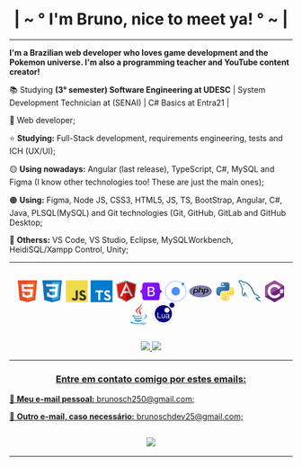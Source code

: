 <h1 align="center">| ~ ° I'm Bruno, nice to meet ya! ° ~ |</h1>

<hr>

<div>
  <p><b>I'm a Brazilian web developer who loves game development and the Pokemon universe. I'm also a programming teacher and YouTube content creator!</b></p>
  <p>📚 Studying <strong>(3° semester) Software Engineering at UDESC</strong> | System Development Technician at (SENAI) | C# Basics at Entra21 |</p>
  <p>💼 Web developer;</p>
  <p>⭐️ <b>Studying:</b> Full-Stack development, requirements engineering, tests and ICH (UX/UI);</p>
  <!--<p>⭐️ Futuramente: Lua;</p>-->
  <p>🟡 <b>Using nowadays:</b> Angular (last release), TypeScript, C#, MySQL and Figma (I know other technologies too! These are just the main ones);</p>
  <p>🟠 <b>Using:</b> Figma, Node JS, CSS3, HTML5, JS, TS, BootStrap, Angular, C#, Java, PLSQL(MySQL) and Git technologies (Git, GitHub, GitLab and GitHub Desktop;</p>
  <p>🔴 <b>Otherss:</b> VS Code, VS Studio, Eclipse, MySQLWorkbench, HeidiSQL/Xampp Control, Unity;</p>
</div>

<hr>

<div style="display: inline_block" align="center"><br>
  <img align="center" height="40" width="40" src="https://raw.githubusercontent.com/devicons/devicon/master/icons/html5/html5-original.svg">
  <img align="center" height="40" width="40" src="https://raw.githubusercontent.com/devicons/devicon/master/icons/css3/css3-original.svg">
  <img align="center" height="40" width="40" src="https://raw.githubusercontent.com/devicons/devicon/master/icons/javascript/javascript-original.svg">
  <img align="center" height="40" width="40" src="https://raw.githubusercontent.com/devicons/devicon/master/icons/typescript/typescript-original.svg">
  <img align="center" height="40" width="40" src="https://raw.githubusercontent.com/devicons/devicon/master/icons/angularjs/angularjs-original.svg">
  <img align="center" height="40" width="40" src="https://raw.githubusercontent.com/devicons/devicon/master/icons/bootstrap/bootstrap-original.svg">
  <img align="center" height="40" width="40" src="https://raw.githubusercontent.com/devicons/devicon/master/icons/ionic/ionic-original.svg">
  <img align="center" height="40" width="40" src="https://raw.githubusercontent.com/devicons/devicon/master/icons/php/php-original.svg">
  <img align="center" height="40" width="40" src="https://raw.githubusercontent.com/devicons/devicon/master/icons/python/python-original.svg">
  <img align="center" height="40" width="40" src="https://raw.githubusercontent.com/devicons/devicon/master/icons/mysql/mysql-original.svg">
  <img align="center" height="40" width="40" src="https://raw.githubusercontent.com/devicons/devicon/master/icons/csharp/csharp-original.svg">
  <img align="center" height="40" width="40" src="https://raw.githubusercontent.com/devicons/devicon/master/icons/java/java-original.svg">
  <img align="center" height="40" width="40" src="https://raw.githubusercontent.com/devicons/devicon/master/icons/lua/lua-original.svg">
</div>

##

<div align="center">
  <a href="https://github.com/brunoschmitz4">
  <img height="200em" src="https://github-readme-stats.vercel.app/api?username=BrunoSchmitz4&show_icons=true&theme=tokyonight&include_all_commits=true&count_private=true"/>
<!--No IMG abaixo é alterado também o número de linguagens que aparecem, neste caso é 10-->
  <img height="200em" src="https://github-readme-stats.vercel.app/api/top-langs/?username=BrunoSchmitz4&layout=compact&langs_count=10&theme=tokyonight"/>
</div>
<!--Some themes: midnight-purple-->
<hr>
  <h3 align="center">Entre em contato comigo por estes emails: </h3>
  <p>💬 <b>Meu e-mail pessoal:</b> brunosch250@gmail.com;</p>
  <p>💬 <b>Outro e-mail, caso necessário:</b> brunoschdev25@gmail.com;</p>

##
  
  <div align= "center">
    <!--<a href=https://www.youtube.com/channel/UClCYZrKIBKOG5mvJrgtXoeA target="_blank"><img src="https://img.shields.io/badge/YouTube-FF0000?style=for-the-badge&logo=youtube&logoColor=white" target="_blank"></a>-->
    <a href="mailto:brunosch250@gmail.com"><img src="https://img.shields.io/badge/Gmail-D14836?style=for-the-badge&logo=gmail&logoColor=white" target="_blank"></a>
  </div>
</div>

<hr>
